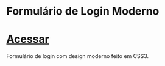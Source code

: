 # Formulário de Login Moderno

<h1><a href='https://lfoalves.github.io/formulario-moderno/' title='clique para acessar' target='_blank'>Acessar</a></h1>

Formulário de login com design moderno feito em CSS3.